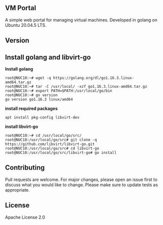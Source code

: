## VM Portal
A simple web portal for managing virtual machines.
Developed in golang on Ubuntu 20.04.5 LTS.

## Version


## Install golang and libvirt-go
**Install golang**
```
root@NUC10:~# wget -q https://golang.org/dl/go1.16.3.linux-amd64.tar.gz
root@NUC10:~# tar -C /usr/local/ -xzf go1.16.3.linux-amd64.tar.gz
root@NUC10:~# export PATH=$PATH:/usr/local/go/bin
root@NUC10:~# go version
go version go1.16.3 linux/amd64
```
**install required packages**
```
apt install pkg-config libvirt-dev
```
**install libvirt-go**
```
root@NUC10:~# cd /usr/local/go/src/
root@NUC10:/usr/local/go/src# git clone -q https://github.com/libvirt/libvirt-go.git
root@NUC10:/usr/local/go/src# cd libvirt-go
root@NUC10:/usr/local/go/src/libvirt-go# go install
```

## Contributing
Pull requests are welcome. For major changes, please open an issue first to discuss what you would like to change. Please make sure to update tests as appropriate.

## License
Apache License 2.0
